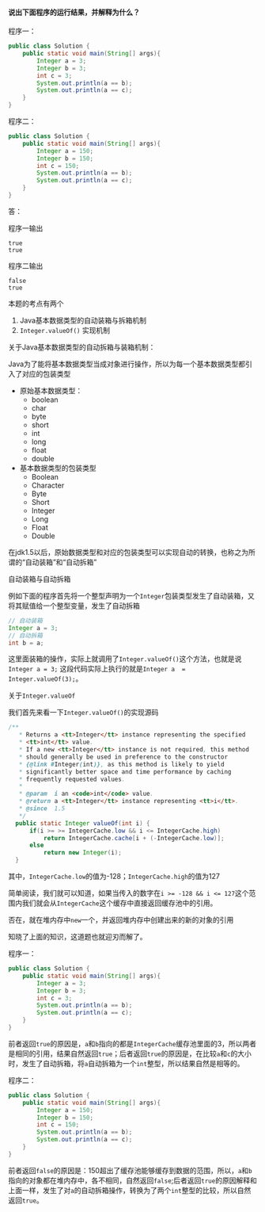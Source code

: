 #### 说出下面程序的运行结果，并解释为什么？

程序一：

```java
public class Solution {
    public static void main(String[] args){
        Integer a = 3;
        Integer b = 3;
        int c = 3;
        System.out.println(a == b);
        System.out.println(a == c);
    }
}
```

程序二：

```java
public class Solution {
    public static void main(String[] args){
        Integer a = 150;
        Integer b = 150;
        int c = 150;
        System.out.println(a == b);
        System.out.println(a == c);
    }
}
```

答：

程序一输出

```
true
true
```

程序二输出

```
false
true
```

本题的考点有两个

1. Java基本数据类型的自动装箱与拆箱机制
2. `Integer.valueOf()` 实现机制

关于Java基本数据类型的自动拆箱与装箱机制：

Java为了能将基本数据类型当成对象进行操作，所以为每一个基本数据类型都引入了对应的包装类型

- 原始基本数据类型：
  - boolean
  - char
  - byte
  - short
  - int
  - long
  - float
  - double
- 基本数据类型的包装类型
  - Boolean
  - Character
  - Byte
  - Short
  - Integer
  - Long
  - Float
  - Double

在jdk1.5以后，原始数据类型和对应的包装类型可以实现自动的转换，也称之为所谓的“自动装箱”和“自动拆箱”

自动装箱与自动拆箱

例如下面的程序首先将一个整型声明为一个`Integer`包装类型发生了自动装箱，又将其赋值给一个整型变量，发生了自动拆箱

```java
// 自动装箱
Integer a = 3;
// 自动拆箱
int b = a;
```

这里面装箱的操作，实际上就调用了`Integer.valueOf()`这个方法，也就是说`Integer a = 3;` 这段代码实际上执行的就是`Integer a  = Integer.valueOf(3);`。



关于`Integer.valueOf` 

我们首先来看一下`Integer.valueOf()`的实现源码

```java
/** 
   * Returns a <tt>Integer</tt> instance representing the specified 
   * <tt>int</tt> value. 
   * If a new <tt>Integer</tt> instance is not required, this method 
   * should generally be used in preference to the constructor 
   * {@link #Integer(int)}, as this method is likely to yield 
   * significantly better space and time performance by caching 
   * frequently requested values. 
   * 
   * @param  i an <code>int</code> value. 
   * @return a <tt>Integer</tt> instance representing <tt>i</tt>. 
   * @since  1.5 
   */  
  public static Integer valueOf(int i) {  
      if(i >= >= IntegerCache.low && i <= IntegerCache.high)  
          return IntegerCache.cache[i + (-IntegerCache.low)];  
      else  
          return new Integer(i);  
  }  
```

其中，`IntegerCache.low`的值为-128；`IntegerCache.high`的值为127

简单阅读，我们就可以知道，如果当传入的数字在`i >= -128 && i <= 127`这个范围内我们就会从`IntegerCache`这个缓存中直接返回缓存池中的引用。

否在，就在堆内存中`new`一个，并返回堆内存中创建出来的新的对象的引用

知晓了上面的知识，这道题也就迎刃而解了。

程序一：

```java
public class Solution {
    public static void main(String[] args){
        Integer a = 3;
        Integer b = 3;
        int c = 3;
        System.out.println(a == b);
        System.out.println(a == c);
    }
}
```

前者返回`true`的原因是，`a`和`b`指向的都是`IntegerCache`缓存池里面的3，所以两者是相同的引用，结果自然返回`true`；后者返回`true`的原因是，在比较`a`和`c`的大小时，发生了自动拆箱，将`a`自动拆箱为一个`int`整型，所以结果自然是相等的。

程序二：

```java
public class Solution {
    public static void main(String[] args){
        Integer a = 150;
        Integer b = 150;
        int c = 150;
        System.out.println(a == b);
        System.out.println(a == c);
    }
}
```

前者返回`false`的原因是：150超出了缓存池能够缓存到数据的范围，所以，`a`和`b`指向的对象都在堆内存中，各不相同，自然返回`false`;后者返回`true`的原因解释和上面一样，发生了对`a`的自动拆箱操作，转换为了两个`int`整型的比较，所以自然返回`true`。



